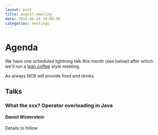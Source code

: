 ```yaml
---
layout: post
title: August meeting
date: 2016-08-24 19:00:00
categories: meetings
---
```


# Agenda

We have one scheduled lightning talk this month (see below) after which we'll run a [lean coffee](http://agilecoffee.com/leancoffee/) style meeting.

As always NCR will provide food and drinks.

## Talks

### **What the xxx? Operator overloading in Java**
#### *Daniel Winterstein* 


Details to follow
